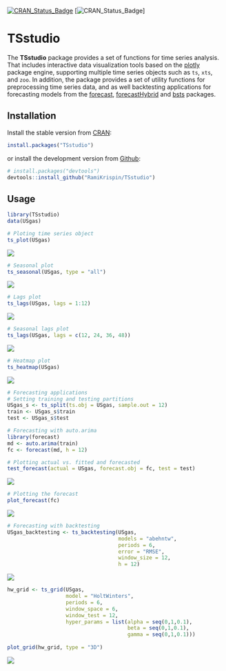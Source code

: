[![CRAN\_Status\_Badge](https://www.r-pkg.org/badges/version/TSstudio)](https://cran.r-project.org/package=TSstudio)
[![CRAN\_Status\_Badge](http://cranlogs.r-pkg.org/badges/TSstudio)]

TSstudio
========

The **TSstudio** package provides a set of functions for time series analysis. That includes interactive data visualization tools based on the [plotly](https://CRAN.R-project.org/package=plotly) package engine, supporting multiple time series objects such as `ts`, `xts`, and `zoo`. In addition, the package provides a set of utility functions for preprocessing time series data, and as well backtesting applications for forecasting models from the [forecast](https://CRAN.R-project.org/package=forecast), [forecastHybrid](https://CRAN.R-project.org/package=forecastHybrid) and [bsts](https://CRAN.R-project.org/package=bsts) packages. 

Installation
------------

Install the stable version from [CRAN](https://CRAN.R-project.org/package=TSstudio):

``` r
install.packages("TSstudio")
```

or install the development version from [Github](https://github.com/RamiKrispin/TSstudio):

``` r
# install.packages("devtools")
devtools::install_github("RamiKrispin/TSstudio")
```


Usage
-----
``` r
library(TSstudio)
data(USgas)

# Ploting time series object
ts_plot(USgas)
```
![](./vignettes/gif/USgas_plot.png) 
``` r
# Seasonal plot
ts_seasonal(USgas, type = "all")
```
![](./vignettes/gif/USgas_seasonal.png)
``` r
# Lags plot
ts_lags(USgas, lags = 1:12)
```
![](./vignettes/gif/USgas_lags.png)
``` r
# Seasonal lags plot
ts_lags(USgas, lags = c(12, 24, 36, 48))
```
![](./vignettes/gif/USgas_lags2.png)
``` r
# Heatmap plot
ts_heatmap(USgas)
```
![](./vignettes/gif/USgas_heatmap.png)
``` r
# Forecasting applications
# Setting training and testing partitions
USgas_s <- ts_split(ts.obj = USgas, sample.out = 12)
train <- USgas_s$train
test <- USgas_s$test

# Forecasting with auto.arima
library(forecast)
md <- auto.arima(train)
fc <- forecast(md, h = 12)

# Plotting actual vs. fitted and forecasted
test_forecast(actual = USgas, forecast.obj = fc, test = test)
```
![](./vignettes/gif/USgas_test_f.png)
``` r
# Plotting the forecast 
plot_forecast(fc)
```
![](./vignettes/gif/USgas_forecast.png)
``` r
# Forecasting with backtesting 
USgas_backtesting <- ts_backtesting(USgas, 
                                    models = "abehntw", 
                                    periods = 6, 
                                    error = "RMSE", 
                                    window_size = 12, 
                                    h = 12)


```

![](./vignettes/gif/USgas_backtesting.png)


``` r
hw_grid <- ts_grid(USgas, 
                   model = "HoltWinters",
                   periods = 6,
                   window_space = 6,
                   window_test = 12,
                   hyper_params = list(alpha = seq(0,1,0.1),
                                       beta = seq(0,1,0.1),
                                       gamma = seq(0,1,0.1)))
                                       
plot_grid(hw_grid, type = "3D")
```
![](./vignettes/gif/hw_grid.png)
